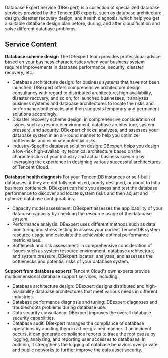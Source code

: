 
Database Expert Service (DBexpert) is a collection of specialized database services provided by the TencentDB experts, such as database architecture design, disaster recovery design, and health diagnosis, which help you get a suitable database design plan before, during, and after cloudification and solve different database problems.

## Service Content
**Database scheme design**
The DBexpert team provides professional advice based on your business characteristics when your business system requires improvements in database performance, security, disaster recovery, etc.:
- Database architecture design: for business systems that have not been launched, DBexpert offers comprehensive architecture design consultancy with regard to distributed architecture, high availability, disaster recovery, and so on; for launched businesses, it analyzes business systems and database architectures to locate the risks and performance bottlenecks and then suggests temporary and permanent solutions accordingly.
- Disaster recovery scheme design: in comprehensive consideration of issues such as resource environment, database architecture, system pressure, and security, DBexpert checks, analyzes, and assesses your database system in an all-round manner to help you optimize bottlenecks and eliminate potential risks.
- Industry-Specific database solution design: DBexpert helps you design a low-risk high-availability technical architecture based on the characteristics of your industry and actual business scenario by leveraging the experience in designing various successful architectures of Tencent Cloud.

**Database health diagnosis**
For your TencentDB instances or self-built databases, if they are not fully optimized, poorly designed, or about to hit a business bottleneck, DBexpert can help you assess and test the database performance to discover and locate system risks and then adjust and optimize database configurations.
- Capacity model assessment: DBexpert assesses the applicability of your database capacity by checking the resource usage of the database system.
- Performance analysis: DBexpert uses different methods such as data monitoring and stress testing to assess your current TencentDB system resource usage and calculate the achievable optimal performance metric values.
- Bottleneck and risk assessment: in comprehensive consideration of issues such as system resource environment, database architecture, and system pressure, DBexpert locates, analyzes, and assesses the bottlenecks and potential risks of your database system.

**Support from database experts**
Tencent Cloud's own experts provide multidimensional database support services, including:
- Database architecture design: DBexpert designs distributed and high-availability database architectures that meet various needs in different industries.
- Database performance diagnosis and tuning: DBexpert diagnoses and troubleshoots problems during database use.
- Data security consultancy: DBexpert improves the overall database security capabilities.
- Database audit: DBexpert manages the compliance of database operations by auditing them in a fine-grained manner. If an incident occurs, it can generate compliance reports to trace the root cause by logging, analyzing, and reporting user accesses to databases. In addition, it strengthens the logging of database behaviors over private and public networks to further improve the data asset security.



